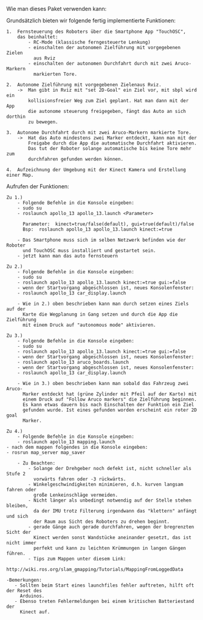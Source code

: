 Wie man dieses Paket verwenden kann:

Grundsätzlich bieten wir folgende fertig implementierte Funktionen:

    1.  Fernsteuerung des Roboters über die Smartphone App "TouchOSC",
        das beinhaltet:
            - RC-Mode (klassische ferngesteuerte Lenkung)
            - einschalten der autonomen Zielführung mit vorgegebenen Zielen
              aus Rviz
            - einschalten der autonomen Durchfahrt durch mit zwei Aruco-Markern
              markierten Tore.

    2.  Autonome Zielführung mit vorgegebenen Zielenaus Rviz.
        ->  Man gibt in Rviz mit "set 2D-Goal" ein Ziel vor, mit sbpl wird ein
            kollisionsfreier Weg zum Ziel geplant. Hat man dann mit der App
            die autonome steuerung freigegeben, fängt das Auto an sich dorthin
            zu bewegen.

    3.  Autonome Durchfahrt durch mit zwei Aruco-Markern markierte Tore.
        ->  Hat das Auto mindestens zwei Marker entdeckt, kann man mit der
            Freigabe durch die App die automatische Durchfahrt aktivieren.
            Das tut der Roboter solange automatische bis keine Tore mehr zum
            durchfahren gefunden werden können.

    4.  Aufzeichnung der Umgebung mit der Kinect Kamera und Erstellung einer Map.

Aufrufen der Funktionen:

    Zu 1.)
        - Folgende Befehle in die Konsole eingeben:
        - sudo su
        - roslaunch apollo_13 apollo_13.launch <Parameter>

          Parameter:  kinect=true/false(default), gui=true(default)/false
          Bsp:  roslaunch apollo_13 apollo_13.launch kinect:=true

        - Das Smartphone muss sich im selben Netzwerk befinden wie der Roboter
          und TouchOSC muss installiert und gestartet sein.
        - jetzt kann man das auto fernsteuern

    Zu 2.)
        - Folgende Befehle in die Konsole eingeben:
        - sudo su
        - roslaunch apollo_13 apollo_13.launch kinect:=true gui:=false
        - wenn der Startvorgang abgeschlossen ist, neues Konsolenfenster:
        - roslaunch apollo_13 car_display.launch

        - Wie in 2.) oben beschrieben kann man durch setzen eines Ziels auf der
          Karte die Wegplanung in Gang setzen und durch die App die Zielführung
          mit einem Druck auf "autonomous mode" aktivieren.

    Zu 3.)
        - Folgende Befehle in die Konsole eingeben:
        - sudo su
        - roslaunch apollo_13 apollo_13.launch kinect:=true gui:=false
        - wenn der Startvorgang abgeschlossen ist, neues Konsolenfenster:
        - roslaunch apollo_13 aruco_boards.launch
        - wenn der Startvorgang abgeschlossen ist, neues Konsolenfenster:
        - roslaunch apollo_13 car_display.launch

        - Wie in 3.) oben beschrieben kann man sobald das Fahrzeug zwei Aruco-
          Marker entdeckt hat (grüne Zylinder mit Pfeil auf der Karte) mit
          einem Druck auf "Follow Aruco markers" die Zielführung beginnen.
          Es kann etwas dauern bis nach Einschalten der Funktion ein Ziel
          gefunden wurde. Ist eines gefunden worden erscheint ein roter 2D goal
          Marker.

    Zu 4.)
        - Folgende Befehle in die Konsole eingeben:
        - roslaunch apollo_13 mapping.launch
	- nach dem mappen folgendes in die Konsole eingeben:
	- rosrun map_server map_saver

        - Zu Beachten:
            - Solange der Drehgeber noch defekt ist, nicht schneller als Stufe 2
              vorwärts fahren oder -3 rückwärts.
            - Winkelgeschwindigkeiten minimieren, d.h. kurven langsam fahren oder
              große Lenkeinschläge vermeiden.
            - Nicht länger als unbedingt notwendig auf der Stelle stehen bleiben,
              da der IMU trotz Filterung irgendwann das "klettern" anfängt und sich
              der Raum aus Sicht des Roboters zu drehen beginnt.
            - gerade Gänge auch gerade durchfahren, wegen der bregrenzten Sicht der
              Kinect werden sonst Wandstücke aneinander gesetzt, das ist nicht immer
              perfekt und kann zu leichten Krümmungen in langen Gängen führen.
            - Tips zum Mappen unter diesem Link:
              http://wiki.ros.org/slam_gmapping/Tutorials/MappingFromLoggedData

	-Bemerkungen:
	   - Sollten beim Start eines launchfiles fehler auftreten, hilft oft der Reset des
	     Arduinos.
	   - Ebenso treten Fehlermeldungen bei einem kritischen Batteriestand der 
	     Kinect auf.
